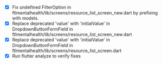 - [x] Fix undefined FilterOption in ftlmentalhealth/lib/screens/resource_list_screen_new.dart by prefixing with models.
- [x] Replace deprecated 'value' with 'initialValue' in DropdownButtonFormField in ftlmentalhealth/lib/screens/resource_list_screen_new.dart
- [x] Replace deprecated 'value' with 'initialValue' in DropdownButtonFormField in ftlmentalhealth/lib/screens/resource_list_screen.dart
- [x] Run flutter analyze to verify fixes
